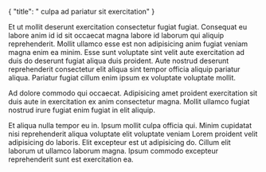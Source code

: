 {
  "title": " culpa ad pariatur sit exercitation"
}

Et ut mollit deserunt exercitation consectetur fugiat fugiat. Consequat eu labore anim id id sit occaecat magna labore id laborum qui aliquip reprehenderit. Mollit ullamco esse est non adipisicing anim fugiat veniam magna enim ea minim. Esse sunt voluptate sint velit aute exercitation ad duis do deserunt fugiat aliqua duis proident. Aute nostrud deserunt reprehenderit consectetur elit aliqua sint tempor officia aliquip pariatur aliqua. Pariatur fugiat cillum enim ipsum ex voluptate voluptate mollit.

Ad dolore commodo qui occaecat. Adipisicing amet proident exercitation sit duis aute in exercitation ex anim consectetur magna. Mollit ullamco fugiat nostrud irure fugiat enim fugiat in elit aliquip.

Et aliqua nulla tempor eu in. Ipsum mollit culpa officia qui. Minim cupidatat nisi reprehenderit aliqua voluptate elit voluptate veniam Lorem proident velit adipisicing do laboris. Elit excepteur est ut adipisicing do. Cillum elit laborum ut ullamco laborum magna. Ipsum commodo excepteur reprehenderit sunt est exercitation ea.